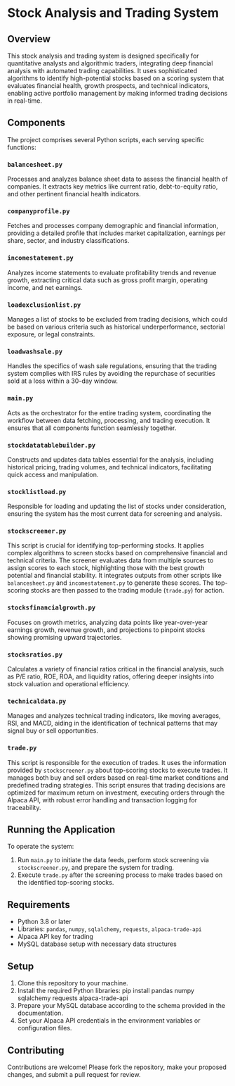 # Stock Analysis and Trading System

## Overview
This stock analysis and trading system is designed specifically for quantitative analysts and algorithmic traders, integrating deep financial analysis with automated trading capabilities. It uses sophisticated algorithms to identify high-potential stocks based on a scoring system that evaluates financial health, growth prospects, and technical indicators, enabling active portfolio management by making informed trading decisions in real-time.

## Components
The project comprises several Python scripts, each serving specific functions:

### `balancesheet.py`
Processes and analyzes balance sheet data to assess the financial health of companies. It extracts key metrics like current ratio, debt-to-equity ratio, and other pertinent financial health indicators.

### `companyprofile.py`
Fetches and processes company demographic and financial information, providing a detailed profile that includes market capitalization, earnings per share, sector, and industry classifications.

### `incomestatement.py`
Analyzes income statements to evaluate profitability trends and revenue growth, extracting critical data such as gross profit margin, operating income, and net earnings.

### `loadexclusionlist.py`
Manages a list of stocks to be excluded from trading decisions, which could be based on various criteria such as historical underperformance, sectorial exposure, or legal constraints.

### `loadwashsale.py`
Handles the specifics of wash sale regulations, ensuring that the trading system complies with IRS rules by avoiding the repurchase of securities sold at a loss within a 30-day window.

### `main.py`
Acts as the orchestrator for the entire trading system, coordinating the workflow between data fetching, processing, and trading execution. It ensures that all components function seamlessly together.

### `stockdatatablebuilder.py`
Constructs and updates data tables essential for the analysis, including historical pricing, trading volumes, and technical indicators, facilitating quick access and manipulation.

### `stocklistload.py`
Responsible for loading and updating the list of stocks under consideration, ensuring the system has the most current data for screening and analysis.

### `stockscreener.py`
This script is crucial for identifying top-performing stocks. It applies complex algorithms to screen stocks based on comprehensive financial and technical criteria. The screener evaluates data from multiple sources to assign scores to each stock, highlighting those with the best growth potential and financial stability. It integrates outputs from other scripts like `balancesheet.py` and `incomestatement.py` to generate these scores. The top-scoring stocks are then passed to the trading module (`trade.py`) for action.

### `stocksfinancialgrowth.py`
Focuses on growth metrics, analyzing data points like year-over-year earnings growth, revenue growth, and projections to pinpoint stocks showing promising upward trajectories.

### `stocksratios.py`
Calculates a variety of financial ratios critical in the financial analysis, such as P/E ratio, ROE, ROA, and liquidity ratios, offering deeper insights into stock valuation and operational efficiency.

### `technicaldata.py`
Manages and analyzes technical trading indicators, like moving averages, RSI, and MACD, aiding in the identification of technical patterns that may signal buy or sell opportunities.

### `trade.py`
This script is responsible for the execution of trades. It uses the information provided by `stockscreener.py` about top-scoring stocks to execute trades. It manages both buy and sell orders based on real-time market conditions and predefined trading strategies. This script ensures that trading decisions are optimized for maximum return on investment, executing orders through the Alpaca API, with robust error handling and transaction logging for traceability.

## Running the Application
To operate the system:
1. Run `main.py` to initiate the data feeds, perform stock screening via `stockscreener.py`, and prepare the system for trading.
2. Execute `trade.py` after the screening process to make trades based on the identified top-scoring stocks.

## Requirements
- Python 3.8 or later
- Libraries: `pandas`, `numpy`, `sqlalchemy`, `requests`, `alpaca-trade-api`
- Alpaca API key for trading
- MySQL database setup with necessary data structures

## Setup
1. Clone this repository to your machine.
2. Install the required Python libraries:
    pip install pandas numpy sqlalchemy requests alpaca-trade-api
3. Prepare your MySQL database according to the schema provided in the documentation.
4. Set your Alpaca API credentials in the environment variables or configuration files.

## Contributing
Contributions are welcome! Please fork the repository, make your proposed changes, and submit a pull request for review.
